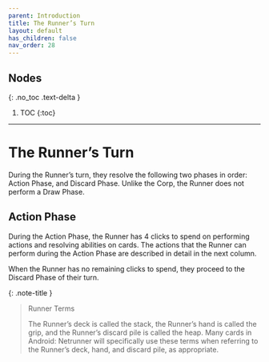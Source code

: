 ```yaml
---
parent: Introduction
title: The Runner’s Turn
layout: default
has_children: false
nav_order: 28
---
```

## Nodes
{: .no_toc .text-delta }
1. TOC
{:toc}

<hr>

# The Runner’s Turn

During the Runner’s turn, they resolve the following two phases in order: Action Phase, and Discard Phase. Unlike the Corp, the Runner does not perform a Draw Phase.

## Action Phase
During the Action Phase, the Runner has 4 clicks <span class="nic-red click"></span> to spend on performing actions and resolving abilities on cards. The actions that the Runner can perform during the Action Phase are described in detail in the next column.

When the Runner has no remaining clicks to spend, they proceed to the Discard Phase of their turn.

{: .note-title }
> Runner Terms
>
> The Runner’s deck is called the stack, the Runner’s hand is called the grip, and the Runner’s discard pile is called the heap.
Many cards in Android: Netrunner will specifically use these terms when referring to the Runner’s deck, hand, and discard pile, as
appropriate.
